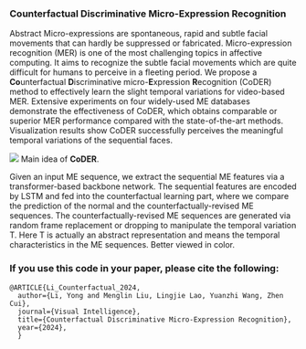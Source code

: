 ### Counterfactual Discriminative Micro-Expression Recognition
Abstract Micro-expressions are spontaneous, rapid and subtle facial movements that can hardly be suppressed or fabricated. Micro-expression recognition (MER) is one of the most challenging topics in affective computing. It aims to recognize the subtle facial movements which are quite difficult for humans to perceive in a fleeting period. We propose a **Co**unterfactual **D**iscriminative micro-**E**xpression **R**ecognition (CoDER) method to effectively learn the slight temporal variations for video-based MER. Extensive experiments on four widely-used ME databases demonstrate the effectiveness of CoDER, which obtains comparable or superior MER performance compared with the state-of-the-art methods. Visualization results show CoDER successfully perceives the meaningful temporal variations of the sequential faces.

![](figure2.jpg)
Main idea of **CoDER**. 

Given an input ME sequence, we extract the sequential ME features via a transformer-based backbone network. The sequential features are encoded by LSTM and fed into the counterfactual learning part, where we compare the prediction of the normal and the counterfactually-revised ME sequences. The counterfactually-revised ME sequences are generated via random frame replacement or dropping to manipulate the temporal variation T. Here T is actually an abstract representation and means the temporal characteristics in the ME sequences. Better viewed in color.

### If you use this code in your paper, please cite the following:
```
@ARTICLE{Li_Counterfactual_2024,
  author={Li, Yong and Menglin Liu, Lingjie Lao, Yuanzhi Wang, Zhen Cui},
  journal={Visual Intelligence}, 
  title={Counterfactual Discriminative Micro-Expression Recognition}, 
  year={2024},
  }
```
